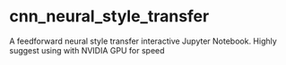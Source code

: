 # cnn_neural_style_transfer
A feedforward neural style transfer interactive Jupyter Notebook. Highly suggest using with NVIDIA GPU for speed
